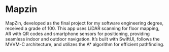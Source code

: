 # Mapzin

  MapZin, developed as the final project for my software engineering degree, received a grade of 100. This app uses LiDAR scanning for floor mapping, AR with QR codes and smartphone sensors for positioning, providing seamless indoor and outdoor navigation. It’s built with SwiftUI, follows the MVVM-C architecture, and utilizes the A* algorithm for efficient pathfinding.
